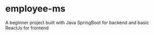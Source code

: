 # employee-ms
A beginner project built with Java SpringBoot for backend and basic ReactJs for frontend
